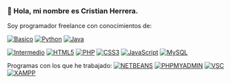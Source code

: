 ### 👋 Hola, mi nombre es Cristian Herrera.

Soy programador freelance con conocimientos de:

[![Basico](https://img.shields.io/badge/Nivel-Basico-yellow?style=plastic&logo=&logoColor=white&labelColor=101010)]()
[![Python](https://img.shields.io/badge/Python-#3776AB?style=for-the-badge&logo=python&logoColor=white&labelColor=101010)]()
[![Java](https://img.shields.io/badge/Java-F7DF1E?style=for-the-badge&logo=java&logoColor=white&labelColor=101010)]()

[![Intermedio](https://img.shields.io/badge/Nivel-Intermedio-orange?style=plastic&logo=&logoColor=white&labelColor=101010)]()
[![HTML5](https://img.shields.io/badge/HTML5-#E34F26?style=for-the-badge&logo=html5&logoColor=white&labelColor=101010)]()
[![PHP](https://img.shields.io/badge/PHP-#777BB4?style=for-the-badge&logo=php&logoColor=white&labelColor=101010)]()
[![CSS3](https://img.shields.io/badge/CSS3-#1572B6?style=for-the-badge&logo=css3&logoColor=white&labelColor=101010)]()
[![JavaScript](https://img.shields.io/badge/JavaScript-#3776AB?style=for-the-badge&logo=javascript&logoColor=white&labelColor=101010)]()
[![MySQL](https://img.shields.io/badge/MySQL-#4479A1?style=for-the-badge&logo=mysql&logoColor=white&labelColor=101010)]()

Programas con los que he trabajado:
[![NETBEANS](https://img.shields.io/badge/NetBeans-#1B6AC6?style=for-the-badge&logo=netbeans&logoColor=white&labelColor=101010)]()
[![PHPMYADMIN](https://img.shields.io/badge/phpMyAdmin-#6C78AF?style=for-the-badge&logo=vscode&logoColor=white&labelColor=101010)]()
[![VSC](https://img.shields.io/badge/Visual_Studio_Code-#5C2D91?style=for-the-badge&logo=vscode&logoColor=white&labelColor=101010)]()
[![XAMPP](https://img.shields.io/badge/XAMPP-#FB7A24?style=for-the-badge&logo=xampp&logoColor=white&labelColor=101010)]()
